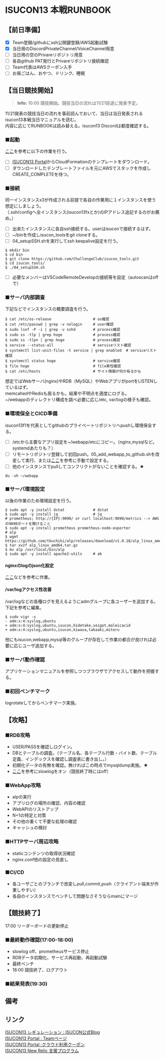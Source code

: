 # ISUCON13 本戦RUNBOOK

## 【前日準備】
- [x] Team登録/githubにssh公開鍵登録/AWS起動試験  
- [x] 当日用のDiscordPrivateChannel/VoiceChannel用意
- [ ] 当日用の空のPrivareリポジトリ用意
- [ ] 各自github PAT発行とPrivareリポジトリ接続確認  
- [ ] Team代表はAWSクーポン入手  
- [ ] お昼ごはん、おやつ、ドリンク、睡眠  

## 【当日競技開始】
> **Info:**   10:00 競技開始。競技当日の流れは11/21目途に発表予定。
  
11/21発表の競技当日の流れを事前読んでおいて、当日は当日発表されるisucon13本戦当日マニュアルを読む。  
内容に応じてRUNBOOKは読み替える。isucon13 Discordは都度確認する。  

### ■起動
[ここ](./20231003_cloudFormation.md)を参考に以下の作業を行う。
- [ ] [ISUCON13 Portal](https://portal.isucon.net/auth/settings/team/)からCloudFormationのテンプレートをダウンロード。  
- [ ] ダウンロードしたテンプレートファイルを元にAWSでスタックを作成しCREATE_COMPLETEを待つ。  

### ■接続
同一インスタンスx3が作成される前提で各自の作業用に１インスタンスを使う想定にしましょう。  
（.ssh/configへ全インスタンス(isucon13fxとか)のIPアドレス追記するのがお薦め。）  
- [ ] 出来たインスタンスに各自ssh接続する。userはisuconで接続するはず。  
- [ ] ~/binを作成しisucon_toolsをgit cloneする。
- [ ] 04_setupSSH.shを実行してssh keepalive設定を行う。  
```
$ mkdir bin
$ cd bin
$ git clone https://github.com/ChallengeClub/isucon_tools.git
$ cd isucon_tools/
$ ./04_setupSSH.sh
```  
- [ ] 必要なメンバーはVSCodeRemoteDevelopの接続等を設定（autoscanはoffで）  

### ■サーバ内部調査
下記などでインスタンスの概要調査を行う。  
```
$ cat /etc/os-release                   # os確認  
$ cat /etc/passwd | grep -v nologin     # user確認  
$ sudo lsof -P -i | grep -v sshd        # process確認
$ sudo ss -tlp | grep hoge              # process確認
$ sudo ss -tlpn | grep hoge             # process確認
$ service --status-all                  # serviceリスト確認
$ systemctl list-unit-files -t service | grep enabled  # serviceリスト確認
$ systemctl status hoge                 # service確認
$ file hoge                             # file素性確認
$ cat /etc/hosts                        # サイト情報が何か有るかも
```
想定ではWebサーバ(nginx)やRDB（MySQL）やWebアプリがportをLISTENしているはず。  
memcahedやRedisも居るかも。結果や不明点を適度にログる。  
~/webappのディレクトリ構成を調べ必要に応じ/etc, var/logの様子も確認。

### ■環境保全とCICD準備
isucon13f1を代表としてgithubのプライベートリポジトリへpushし環境保全する。
- [ ] /etcから主要なアプリ設定を~/webapp/etcにコピー。（nginx,mysqlなど。systemdあたりも？）
- [ ] リモートリポジトリ登録して初回push。05_add_webapp_to_github.shを改変して実行、または[ここ](20231019_webapp_to_github.md)を参考に手動で設定する。
- [ ] 他のインスタンスでpullしてコンフリクトがないことを確認する。★

```
du -sh ~/webapp
```

### ■サーバ環境設定
以後の作業のため環境設定を行う。
```
$ sudo apt -y install dstat             # dstat
$ sudo apt -y install jq                # jq
# prometheus; http://{IP}:9090/ or curl localhost:9090/metrics --> AWSの9090ポートを開けること
$ sudo apt -y install prometheus prometheus-node-exporter
# alp
$ wget https://github.com/tkuchiki/alp/releases/download/v1.0.18/alp_linux_amd64.tar.gz
$ tar xvzf alp_linux_amd64.tar.gz
$ mv alp /usr/local/bin/alp
$ sudo apt -y install apache2-utils     # ab
```
#### nginxのlogのjson化設定
[ここ](20230926_nginx_jsonLog.md)などを参考に作業。

#### /var/logアクセス性改善
/var/logなどの各種ログを見えるようにadmグループに各ユーザーを追加する。下記を参考に編集。  
```
$ sudo vigr -s
- adm:x:4:syslog,ubuntu
+ adm:x:4:syslog,ubuntu,isucon,hidetake,seigot,maleicacid
+ adm:x:4:syslog,ubuntu,isucon,kiwasa,takaaki,miteru
```
他にもisucon,webapp,mysql等のグループが存在して作業の都合が良ければ必要に応じユーザ追加する。

### ■サーバ動作確認
アプリケーションマニュアルを参照しつつブラウザでアクセスして動作を把握する。

### ■初回ベンチマーク
logrotateしてからベンチマーク実施。

## 【攻略】
### ■RDB攻略
- USER/PASSを確認しログイン。
- DBとテーブルの調査。（テーブル名、各テーブル行数・バイト数、テーブル定義、インデックスを確認し調査表に書き出し。）
- 初期化データの有無を確認。無ければこの時点でmysqldump実施。★
- [ここ](20231005_mysql_slowlog.md)を参考にslowlogをオン（競技終了時にはoff）
### ■WebApp攻略
- alpの実行
- アプリログの場所の確認、内容の確認
- WebAPIのリストアップ
- N+1の特定と対策
- その他の重くて不要な処理の確認
- キャッシュの検討
### ■HTTPサーバ周辺攻略
- staticコンテンツの取得状況確認
- nginx.conf他の設定の見直し

### ■CI/CD
- 各ユーザごとのブランチで改変しpull,commit,push（クライアント端末が作業しやすい）
- 各自のインスタンスでベンチして問題なさそうならmainにマージ

## 【競技終了】
17:00 リーダーボードの更新停止
### ■最終動作確認(17:00-18:00)
- slowlog off、prometheusサービス停止
- RDBデータ初期化、サービス再起動、再起動試験
- 最終ベンチ
- 18:00 競技終了、ログアウト

### ■結果発表(19:30)

## 備考

## リンク
[ISUCON13 レギュレーション : ISUCON公式Blog](https://isucon.net/archives/57768216.html)  
[ISUCON13 Portal : Teamページ](https://portal.isucon.net/auth/settings/team/)  
[ISUCON13 Portal :クラウド利用クーポン](https://portal.isucon.net/auth/settings/cloud_coupon/)  
[ISUCON13 New Relic 支援プログラム](https://newrelic.com/jp/blog/nerd-life/isucon13)  
